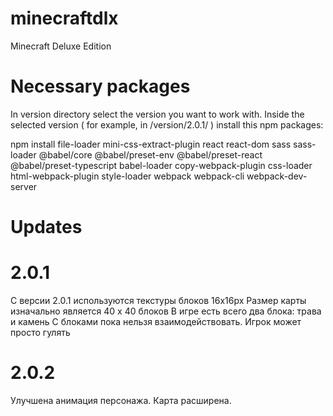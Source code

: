 # minecraftdlx

Minecraft Deluxe Edition

# Necessary packages

In version directory select the version you want to work with.
Inside the selected version ( for example, in /version/2.0.1/ )
install this npm packages:

npm install file-loader mini-css-extract-plugin react react-dom sass sass-loader @babel/core @babel/preset-env @babel/preset-react @babel/preset-typescript babel-loader copy-webpack-plugin css-loader html-webpack-plugin style-loader webpack webpack-cli webpack-dev-server

# Updates

# 2.0.1

С версии 2.0.1 используются текстуры блоков 16x16px
Размер карты изначально является 40 x 40 блоков
В игре есть всего два блока: трава и камень
С блоками пока нельзя взаимодействовать. Игрок может просто гулять

# 2.0.2

Улучшена анимация персонажа. Карта расширена.
